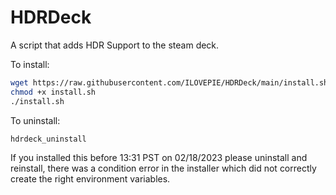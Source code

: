 # HDRDeck
A script that adds HDR Support to the steam deck.

To install:
```sh
wget https://raw.githubusercontent.com/ILOVEPIE/HDRDeck/main/install.sh
chmod +x install.sh
./install.sh
```

To uninstall:
```sh
hdrdeck_uninstall
```

If you installed this before 13:31 PST on 02/18/2023 please uninstall and reinstall, there was a condition error in the installer which did not correctly create the right environment variables.
